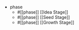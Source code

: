 - phase
  - #[[phase]]  [[Idea Stage]]
  - #[[phase]]  [[Seed Stage]]
  - #[[phase]]  [[Growth Stage]]

